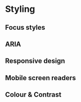 # Styling

## Focus styles

## ARIA

## Responsive design

## Mobile screen readers

## Colour & Contrast
